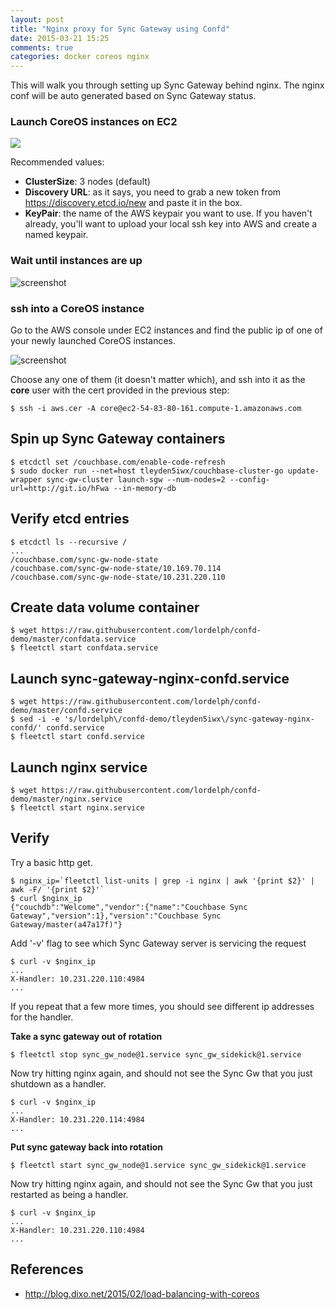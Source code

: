 ```yaml
---
layout: post
title: "Nginx proxy for Sync Gateway using Confd"
date: 2015-03-21 15:25
comments: true
categories: docker coreos nginx
---
```


This will walk you through setting up Sync Gateway behind nginx.  The nginx conf will be auto generated based on Sync Gateway status.

### Launch CoreOS instances on EC2

[<img src="https://s3.amazonaws.com/cloudformation-examples/cloudformation-launch-stack.png">](https://console.aws.amazon.com/cloudformation/home?region=us-east-1#cstack=sn%7ECouchbase-CoreOS%7Cturl%7Ehttp://tleyden-misc.s3.amazonaws.com/couchbase-coreos/sync_gateway.template)

Recommended values:

* **ClusterSize**: 3 nodes (default)
* **Discovery URL**:  as it says, you need to grab a new token from https://discovery.etcd.io/new and paste it in the box.
* **KeyPair**: the name of the AWS keypair you want to use.  If you haven't already, you'll want to upload your local ssh key into AWS and create a named keypair.

### Wait until instances are up

![screenshot](http://tleyden-misc.s3.amazonaws.com/blog_images/cloud-formation-create-complete.png)

### ssh into a CoreOS instance

Go to the AWS console under EC2 instances and find the public ip of one of your newly launched CoreOS instances.

![screenshot](http://tleyden-misc.s3.amazonaws.com/blog_images/ec2-instances-coreos.png)  

Choose any one of them (it doesn't matter which), and ssh into it as the **core** user with the cert provided in the previous step:

```
$ ssh -i aws.cer -A core@ec2-54-83-80-161.compute-1.amazonaws.com
```

## Spin up Sync Gateway containers

```
$ etcdctl set /couchbase.com/enable-code-refresh
$ sudo docker run --net=host tleyden5iwx/couchbase-cluster-go update-wrapper sync-gw-cluster launch-sgw --num-nodes=2 --config-url=http://git.io/hFwa --in-memory-db
```

## Verify etcd entries

```
$ etcdctl ls --recursive /
...
/couchbase.com/sync-gw-node-state
/couchbase.com/sync-gw-node-state/10.169.70.114
/couchbase.com/sync-gw-node-state/10.231.220.110
```

## Create data volume container

```
$ wget https://raw.githubusercontent.com/lordelph/confd-demo/master/confdata.service
$ fleetctl start confdata.service
```

## Launch sync-gateway-nginx-confd.service

```
$ wget https://raw.githubusercontent.com/lordelph/confd-demo/master/confd.service
$ sed -i -e 's/lordelph\/confd-demo/tleyden5iwx\/sync-gateway-nginx-confd/' confd.service
$ fleetctl start confd.service
```

## Launch nginx service

```
$ wget https://raw.githubusercontent.com/lordelph/confd-demo/master/nginx.service
$ fleetctl start nginx.service
```

## Verify 

Try a basic http get.

```
$ nginx_ip=`fleetctl list-units | grep -i nginx | awk '{print $2}' | awk -F/ '{print $2}'`
$ curl $nginx_ip
{"couchdb":"Welcome","vendor":{"name":"Couchbase Sync Gateway","version":1},"version":"Couchbase Sync Gateway/master(a47a17f)"}
```

Add '-v' flag to see which Sync Gateway server is servicing the request

```
$ curl -v $nginx_ip
...
X-Handler: 10.231.220.110:4984
...
```

If you repeat that a few more times, you should see different ip addresses for the handler.

**Take a sync gateway out of rotation**

```
$ fleetctl stop sync_gw_node@1.service sync_gw_sidekick@1.service
```

Now try hitting nginx again, and should not see the Sync Gw that you just shutdown as a handler.

```
$ curl -v $nginx_ip
...
X-Handler: 10.231.220.114:4984
...
```

**Put sync gateway back into rotation**

```
$ fleetctl start sync_gw_node@1.service sync_gw_sidekick@1.service
```

Now try hitting nginx again, and should not see the Sync Gw that you just restarted as being a handler.

```
$ curl -v $nginx_ip
...
X-Handler: 10.231.220.110:4984
...
```


## References

* http://blog.dixo.net/2015/02/load-balancing-with-coreos